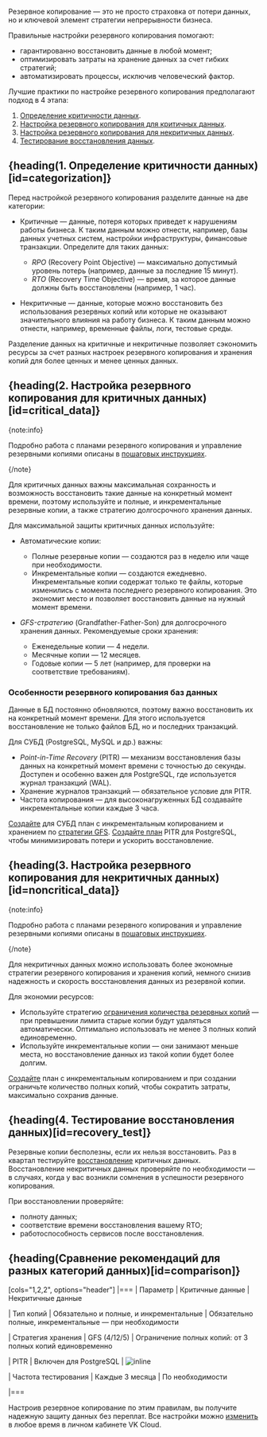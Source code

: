 Резервное копирование — это не просто страховка от потери данных, но и ключевой элемент стратегии непрерывности бизнеса.

Правильные настройки резервного копирования помогают:

- гарантированно восстановить данные в любой момент;
- оптимизировать затраты на хранение данных за счет гибких стратегий;
- автоматизировать процессы, исключив человеческий фактор.

Лучшие практики по настройке резервного копирования предполагают подход в 4 этапа:

1. [Определение критичности данных](/ru/storage/backups/concepts/best-practices#categorization).
2. [Настройка резервного копирования для критичных данных](/ru/storage/backups/concepts/best-practices#critical_data).
3. [Настройка резервного копирования для некритичных данных](/ru/storage/backups/concepts/best-practices#noncritical_data).
4. [Тестирование восстановления данных](/ru/storage/backups/concepts/best-practices#recovery_test).

## {heading(1. Определение критичности данных)[id=categorization]}

Перед настройкой резервного копирования разделите данные на две категории:

- Критичные — данные, потеря которых приведет к нарушениям работы бизнеса. К таким данным можно отнести, например, базы данных учетных систем, настройки инфраструктуры, финансовые транзакции.
   Определите для таких данных:

  - *RPO* (Recovery Point Objective) — максимально допустимый уровень потерь (например, данные за последние 15 минут).
  - *RTO* (Recovery Time Objective) — время, за которое данные должны быть восстановлены (например, 1 час).

- Некритичные — данные, которые можно восстановить без использования резервных копий или которые не оказывают значительного влияния на работу бизнеса. К таким данным можно отнести, например, временные файлы, логи, тестовые среды.

Разделение данных на критичные и некритичные позволяет сэкономить ресурсы за счет разных настроек резервного копирования и хранения копий для более ценных и менее ценных данных.

## {heading(2. Настройка резервного копирования для критичных данных)[id=critical_data]}

{note:info}

Подробно работа с планами резервного копирования и управление резервными копиями описаны в [пошаговых инструкциях](/ru/storage/backups/instructions).

{/note}

Для критичных данных важны максимальная сохранность и возможность восстановить такие данные на конкретный момент времени, поэтому используйте и полные, и инкрементальные резервные копии, а также стратегию долгосрочного хранения данных.

Для максимальной защиты критичных данных используйте:

- Автоматические копии:

  - Полные резервные копии — создаются раз в неделю или чаще при необходимости.
  - Инкрементальные копии — создаются ежедневно. Инкрементальные копии содержат только те файлы, которые изменились с момента последнего резервного копирования. Это экономит место и позволяет восстановить данные на нужный момент времени.

- *GFS-стратегию* (Grandfather-Father-Son) для долгосрочного хранения данных. Рекомендуемые сроки хранения:

  - Еженедельные копии — 4 недели.
  - Месячные копии — 12 месяцев.
  - Годовые копии — 5 лет (например, для проверки на соответствие требованиям).

### Особенности резервного копирования баз данных

Данные в БД постоянно обновляются, поэтому важно восстановить их на конкретный момент времени. Для этого используется восстановление не только файлов БД, но и последних транзакций.

Для СУБД (PostgreSQL, MySQL и др.) важны:

- *Point-in-Time Recovery* (PITR) — механизм восстановления базы данных на конкретный момент времени с точностью до секунды. Доступен и особенно важен для PostgreSQL, где используется журнал транзакций (WAL).
- Хранение журналов транзакций — обязательное условие для PITR.
- Частота копирования — для высоконагруженных БД создавайте инкрементальные копии каждые 3 часа.

[Создайте](/ru/storage/backups/instructions/create-backup-plan#create_db_backup_plan) для СУБД план с инкрементальным копированием и хранением по [стратегии GFS](/ru/storage/backups/concepts/retention-policy/gfs-backup). [Создайте план](/ru/storage/backups/instructions/point-in-time-recovery-pitr) PITR для PostgreSQL, чтобы минимизировать потери и ускорить восстановление.

## {heading(3. Настройка резервного копирования для некритичных данных)[id=noncritical_data]}

{note:info}

Подробно работа с планами резервного копирования и управление резервными копиями описаны в [пошаговых инструкциях](/ru/storage/backups/instructions).

{/note}

Для некритичных данных можно использовать более экономные стратегии резервного копирования и хранения копий, немного снизив надежность и скорость восстановления данных из резервной копии.

Для экономии ресурсов:

- Используйте стратегию [ограничения количества резервных копий](/ru/storage/backups/concepts/retention-policy/forward-incremental) — при превышении лимита старые копии будут удаляться автоматически. Оптимально использовать не менее 3 полных копий единовременно.
- Используйте инкрементальные копии — они занимают меньше места, но восстановление данных из такой копии будет более долгим.

[Создайте](/ru/storage/backups/instructions/create-backup-plan) план с инкрементальным копированием и при создании ограничьте количество полных копий, чтобы сократить затраты, максимально сохранив данные.

## {heading(4. Тестирование восстановления данных)[id=recovery_test]}

Резервные копии бесполезны, если их нельзя восстановить. Раз в квартал тестируйте [восстановление](/ru/storage/backups/instructions/restore-from-backup) критичных данных. Восстановление некритичных данных проверяйте по необходимости — в случаях, когда у вас возникли сомнения в успешности резервного копирования.

При восстановлении проверяйте:

- полноту данных;
- соответствие времени восстановления вашему RTO;
- работоспособность сервисов после восстановления.

## {heading(Сравнение рекомендаций для разных категорий данных)[id=comparison]}

[cols="1,2,2", options="header"]
|===
| Параметр
| Критичные данные
| Некритичные данные

| Тип копий
| Обязательно и полные, и инкрементальные
| Обязательно полные, инкрементальные — при необходимости

| Стратегия хранения
| GFS (4/12/5)
| Ограничение полных копий: от 3 полных копий единовременно

| PITR
| Включен для PostgreSQL
| ![](/ru/assets/no.svg "inline")

| Частота тестирования
| Каждые 3 месяца
| По необходимости

|===

Настроив резервное копирование по этим правилам, вы получите надежную защиту данных без переплат. Все настройки можно [изменить](/ru/storage/backups/instructions/manage-backup-plan#edit_backup_plan) в любое время в личном кабинете VK Cloud.
